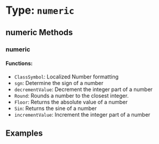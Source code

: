 # Type: `numeric`



## numeric Methods

### numeric

#### Functions:

 * `ClassSymbol`: Localized Number formatting
 * `sgn`: Determine the sign of a number
 * `decrementValue`: Decrement the integer part of a number
 * `Round`: Rounds a number to the closest integer.
 * `Floor`: Returns the absolute value of a number
 * `Sin`: Returns the sine of a number
 * `incrementValue`: Increment the integer part of a number




## Examples
